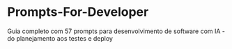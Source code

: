 # Prompts-For-Developer
Guia completo com 57 prompts para desenvolvimento de software com IA - do planejamento aos testes e deploy
